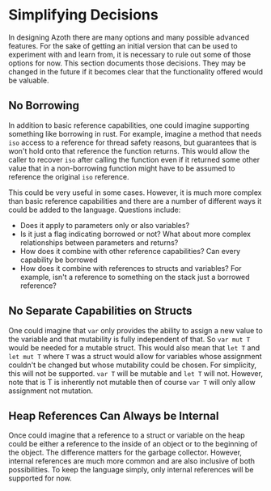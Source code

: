 # Simplifying Decisions

In designing Azoth there are many options and many possible advanced features. For the sake of getting
an initial version that can be used to experiment with and learn from, it is necessary to rule out
some of those options for now. This section documents those decisions. They may be changed in the future
if it becomes clear that the functionality offered would be valuable.

## No Borrowing

In addition to basic reference capabilities, one could imagine supporting something like borrowing
in rust. For example, imagine a method that needs `iso` access to a reference for thread safety
reasons, but guarantees that is won't hold onto that reference the function returns. This would
allow the caller to recover `iso` after calling the function even if it returned some other value
that in a non-borrowing function might have to be assumed to reference the original `iso` reference.

This could be very useful in some cases. However, it is much more complex than basic reference
capabilities and there are a number of different ways it could be added to the language. Questions
include:

* Does it apply to parameters only or also variables?
* Is it just a flag indicating borrowed or not? What about more complex relationships between
  parameters and returns?
* How does it combine with other reference capabilities? Can every capability be borrowed
* How does it combine with references to structs and variables? For example, isn't a reference to
  something on the stack just a borrowed reference?

## No Separate Capabilities on Structs

One could imagine that `var` only provides the ability to assign a new value to the variable and
that mutability is fully independent of that. So `var mut T` would be needed for a mutable struct.
This would also mean that `let T` and `let mut T` where `T` was a struct would allow for variables
whose assignment couldn't be changed but whose mutability could be chosen. For simplicity, this will
not be supported. `var T` will be mutable and `let T` will not. However, note that is T is
inherently not mutable then of course `var T` will only allow assignment not mutation.

## Heap References Can Always be Internal

Once could imagine that a reference to a struct or variable on the heap could be either a reference
to the inside of an object or to the beginning of the object. The difference matters for the garbage
collector. However, internal references are much more common and are also inclusive of both
possibilities. To keep the language simply, only internal references will be supported for now.
